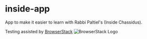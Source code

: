 # inside-app
App to make it easier to learn with Rabbi Paltiel's (Inside Chassidus).

Testing assisted by [BrowserStack](https://www.browserstack.com/) ![BrowserStack Logo](https://raw.githubusercontent.com/yringler/inside-app/master/Browserstack-logo%402x.png)
